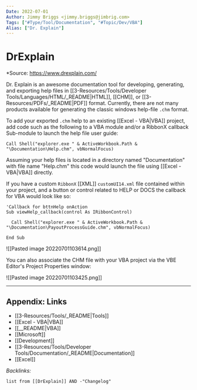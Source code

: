 ```yaml
---
Date: 2022-07-01
Author: Jimmy Briggs <jimmy.briggs@jimbrig.com>
Tags: ["#Type/Tool/Documentation", "#Topic/Dev/VBA"]
Alias: ["Dr. Explain"]
---
```


# DrExplain

*Source: https://www.drexplain.com/

Dr. Explain is an awesome documentation tool for developing, generating, and exporting help files in [[3-Resources/Tools/Developer Tools/Languages/HTML/_README|HTML]], [[CHM]], or [[3-Resources/PDFs/_README|PDF]] format. Currently, there are not many products available for generating the classic windows help-file `.chm` format.

To add your exported `.chm` help to an existing [[Excel - VBA|VBA]] project, add code such as the following to a VBA module and/or a RibbonX callback Sub-module to launch the help file user guide:

```vba
Call Shell("explorer.exe " & ActiveWorkbook.Path & "\Documentation\Help.chm", vbNormalFocus)
```

Assuming your help files is located in a directory named "Documentation" with file name "Help.chm" this code would launch the file using [[Excel - VBA|VBA]] directly.

If you have a custom `RibbonX` [[XML]] `customUI14.xml` file contained within your project, and a button or control related to HELP or DOCS the callback for VBA would look like so:

```VBA
'Callback for bttnHelp onAction
Sub viewHelp_callback(control As IRibbonControl)

  Call Shell("explorer.exe " & ActiveWorkbook.Path & "\Documentation\PayoutProcessGuide.chm", vbNormalFocus)

End Sub
```

![[Pasted image 20220701103614.png]]

You can also associate the CHM file with your VBA project via the VBE Editor's Project Properties window:

![[Pasted image 20220701103425.png]]



***

## Appendix: Links

- [[3-Resources/Tools/_README|Tools]]
- [[Excel - VBA|VBA]]
- [[__README|VBA]]
- [[Microsoft]]
- [[Development]]
- [[3-Resources/Tools/Developer Tools/Documentation/_README|Documentation]]
- [[Excel]]

*Backlinks:*

```dataview
list from [[DrExplain]] AND -"Changelog"
```